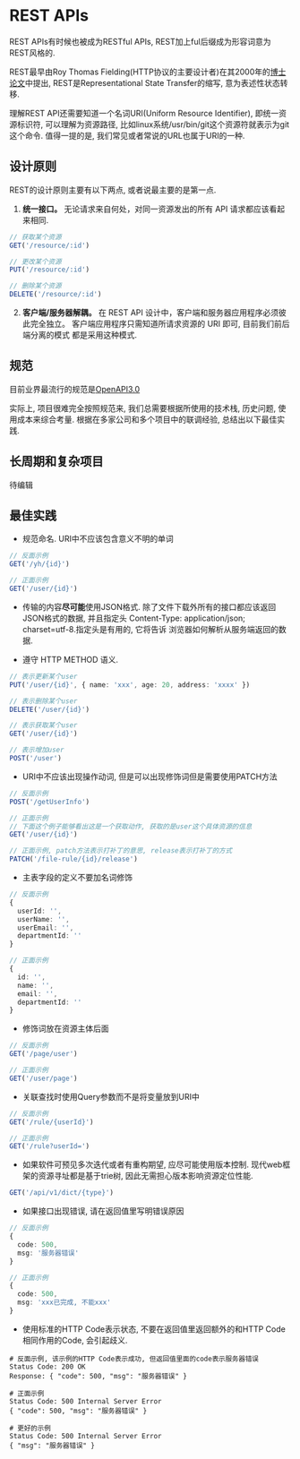 # REST APIs
REST APIs有时候也被成为RESTful APIs, REST加上ful后缀成为形容词意为 REST风格的.

REST最早由Roy Thomas Fielding(HTTP协议的主要设计者)在其2000年的[博士论文](https://www.ics.uci.edu/~fielding/pubs/dissertation/top.htm)中提出, REST是Representational State Transfer的缩写, 意为表述性状态转移.

理解REST API还需要知道一个名词URI(Uniform Resource Identifier), 即统一资源标识符, 可以理解为资源路径, 比如linux系统/usr/bin/git这个资源符就表示为git这个命令. 值得一提的是, 我们常见或者常说的URL也属于URI的一种.


## 设计原则

REST的设计原则主要有以下两点, 或者说最主要的是第一点.

1. **统一接口。** 无论请求来自何处，对同一资源发出的所有 API 请求都应该看起来相同.

```ts
// 获取某个资源
GET('/resource/:id')

// 更改某个资源
PUT('/resource/:id')

// 删除某个资源
DELETE('/resource/:id')
```

2. **客户端/服务器解耦。** 在 REST API 设计中，客户端和服务器应用程序必须彼此完全独立。 客户端应用程序只需知道所请求资源的 URI 即可, 目前我们前后端分离的模式
都是采用这种模式.



## 规范

目前业界最流行的规范是[OpenAPI3.0](https://github.com/OAI/OpenAPI-Specification/blob/main/versions/3.0.0.md)

实际上, 项目很难完全按照规范来, 我们总需要根据所使用的技术栈, 历史问题, 使用成本来综合考量. 根据在多家公司和多个项目中的联调经验, 总结出以下最佳实践.


## 长周期和复杂项目
待编辑

## 最佳实践

- 规范命名. URI中不应该包含意义不明的单词
```ts
// 反面示例
GET('/yh/{id}')

// 正面示例
GET('/user/{id}')
```

- 传输的内容**尽可能**使用JSON格式. 除了文件下载外所有的接口都应该返回JSON格式的数据, 并且指定头 Content-Type: application/json; charset=utf-8.指定头是有用的, 它将告诉
浏览器如何解析从服务端返回的数据.

- 遵守 HTTP METHOD 语义.

```ts
// 表示更新某个user
PUT('/user/{id}', { name: 'xxx', age: 20, address: 'xxxx' })

// 表示删除某个user
DELETE('/user/{id}')

// 表示获取某个user
GET('/user/{id}')

// 表示增加user
POST('/user')
```

- URI中不应该出现操作动词, 但是可以出现修饰词但是需要使用PATCH方法
```ts
// 反面示例
POST('/getUserInfo')

// 正面示例
// 下面这个例子能够看出这是一个获取动作, 获取的是user这个具体资源的信息
GET('/user/{id}')

// 正面示例, patch方法表示打补丁的意思, release表示打补丁的方式
PATCH('/file-rule/{id}/release')
```

- 主表字段的定义不要加名词修饰

```ts
// 反面示例
{
  userId: '',
  userName: '',
  userEmail: '',
  departmentId: ''
}

// 正面示例
{
  id: '',
  name: '',
  email: '',
  departmentId: ''
}

```

- 修饰词放在资源主体后面
```ts
// 反面示例
GET('/page/user')

// 正面示例
GET('/user/page')
```

- 关联查找时使用Query参数而不是将变量放到URI中

```ts
// 反面示例
GET('/rule/{userId}')

// 正面示例
GET('/rule?userId=')
```

- 如果软件可预见多次迭代或者有重构期望, 应尽可能使用版本控制. 现代web框架的资源寻址都是基于trie树, 因此无需担心版本影响资源定位性能.

```ts
GET('/api/v1/dict/{type}')
```
- 如果接口出现错误, 请在返回值里写明错误原因
```ts
// 反面示例
{
  code: 500,
  msg: '服务器错误'
}

// 正面示例
{
  code: 500,
  msg: 'xxx已完成, 不能xxx'
}
```

- 使用标准的HTTP Code表示状态, 不要在返回值里返回额外的和HTTP Code相同作用的Code, 会引起歧义.
```
# 反面示例, 该示例的HTTP Code表示成功, 但返回值里面的code表示服务器错误
Status Code: 200 OK
Response: { "code": 500, "msg": "服务器错误" }

# 正面示例
Status Code: 500 Internal Server Error
{ "code": 500, "msg": "服务器错误" }

# 更好的示例
Status Code: 500 Internal Server Error
{ "msg": "服务器错误" }
```